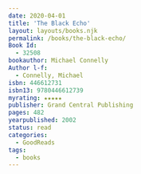```yaml
---
date: 2020-04-01
title: 'The Black Echo'
layout: layouts/books.njk
permalink: /books/the-black-echo/
Book Id:
  - 32508
bookauthor: Michael Connelly
Author l-f:
  - Connelly, Michael
isbn: 446612731
isbn13: 9780446612739
myrating: ★★★★★
publisher: Grand Central Publishing
pages: 482
yearpublished: 2002
status: read
categories:
  - GoodReads
tags:
  - books
---
```

